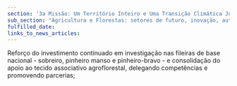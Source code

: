 ```yaml
---
section: '3a Missão: Um Território Inteiro e Uma Transição Climática Justa'
sub_section: "Agricultura e Florestas: setores de futuro, inovação, autonomia e investimento"
fulfilled_date:
links_to_news_articles:
---
```


Reforço do investimento continuado em investigação nas fileiras de base nacional - sobreiro, pinheiro manso e pinheiro-bravo - e consolidação do apoio ao tecido associativo agroflorestal, delegando competências e promovendo parcerias;